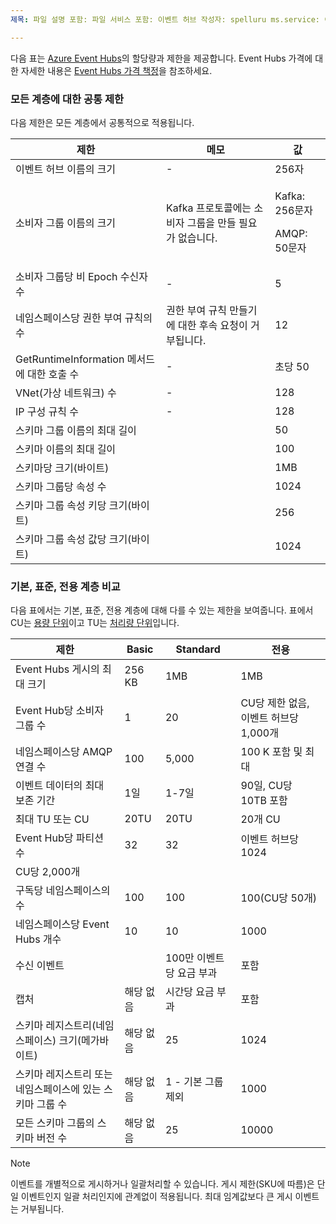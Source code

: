 ```yaml
---
제목: 파일 설명 포함: 파일 서비스 포함: 이벤트 허브 작성자: spelluru ms.service: 이벤트 허브 ms.topic: ms.date 포함: 2021/03/31 ms.author: spelluru ms.custom: "파일 포함", "fasttrack-편집", "iot", "이벤트 허브"

---
```


다음 표는 [Azure Event Hubs](https://azure.microsoft.com/services/event-hubs/)의 할당량과 제한을 제공합니다. Event Hubs 가격에 대한 자세한 내용은 [Event Hubs 가격 책정](https://azure.microsoft.com/pricing/details/event-hubs/)을 참조하세요.

### <a name="common-limits-for-all-tiers"></a>모든 계층에 대한 공통 제한
다음 제한은 모든 계층에서 공통적으로 적용됩니다. 

| 제한 |  메모 | 값 |
| --- |  --- | --- |
 이벤트 허브 이름의 크기 |- | 256자 |
| 소비자 그룹 이름의 크기 | Kafka 프로토콜에는 소비자 그룹을 만들 필요가 없습니다. | <p>Kafka: 256문자</p><p>AMQP: 50문자 |
| 소비자 그룹당 비 Epoch 수신자 수 |- |5 |
| 네임스페이스당 권한 부여 규칙의 수 | 권한 부여 규칙 만들기에 대한 후속 요청이 거부됩니다.|12 |
| GetRuntimeInformation 메서드에 대한 호출 수 |  - | 초당 50 | 
| VNet(가상 네트워크) 수 | - | 128 | 
| IP 구성 규칙 수 | - | 128 | 
| 스키마 그룹 이름의 최대 길이 | | 50 |  
| 스키마 이름의 최대 길이 | | 100 |    
| 스키마당 크기(바이트) | | 1MB |   
| 스키마 그룹당 속성 수 | | 1024 |
| 스키마 그룹 속성 키당 크기(바이트) | | 256 | 
| 스키마 그룹 속성 값당 크기(바이트) | | 1024 | 

### <a name="basic-vs-standard-vs-dedicated-tiers"></a>기본, 표준, 전용 계층 비교
다음 표에서는 기본, 표준, 전용 계층에 대해 다를 수 있는 제한을 보여줍니다. 표에서 CU는 [용량 단위](../articles/event-hubs/event-hubs-dedicated-overview.md)이고 TU는 [처리량 단위](../articles/event-hubs/event-hubs-faq.yml#what-are-event-hubs-throughput-units-)입니다. 

| 제한 | Basic | Standard | 전용 |
| ----- | ----- | -------- | -------- | 
| Event Hubs 게시의 최대 크기 | 256 KB | 1MB | 1MB |
| Event Hub당 소비자 그룹 수 | 1 | 20 | CU당 제한 없음, 이벤트 허브당 1,000개 |
| 네임스페이스당 AMQP 연결 수 | 100 | 5,000 | 100 K 포함 및 최대 |
| 이벤트 데이터의 최대 보존 기간 | 1일 | 1-7일 | 90일, CU당 10TB 포함 |
| 최대 TU 또는 CU |20TU | 20TU | 20개 CU |
| Event Hub당 파티션 수 | 32 | 32 | 이벤트 허브당 1024
CU당 2,000개 |
| 구독당 네임스페이스의 수 | 100 | 100 | 100(CU당 50개) |
| 네임스페이스당 Event Hubs 개수 | 10 | 10 | 1000 |
| 수신 이벤트 | | 100만 이벤트당 요금 부과 | 포함|
| 캡처 | 해당 없음 | 시간당 요금 부과 | 포함 |
| 스키마 레지스트리(네임스페이스) 크기(메가바이트) | 해당 없음 | 25 |  1024 |
| 스키마 레지스트리 또는 네임스페이스에 있는 스키마 그룹 수 | 해당 없음 | 1 - 기본 그룹 제외 | 1000 |
| 모든 스키마 그룹의 스키마 버전 수 | 해당 없음 | 25 | 10000 |

> [!NOTE]
> 이벤트를 개별적으로 게시하거나 일괄처리할 수 있습니다. 게시 제한(SKU에 따름)은 단일 이벤트인지 일괄 처리인지에 관계없이 적용됩니다. 최대 임계값보다 큰 게시 이벤트는 거부됩니다.

